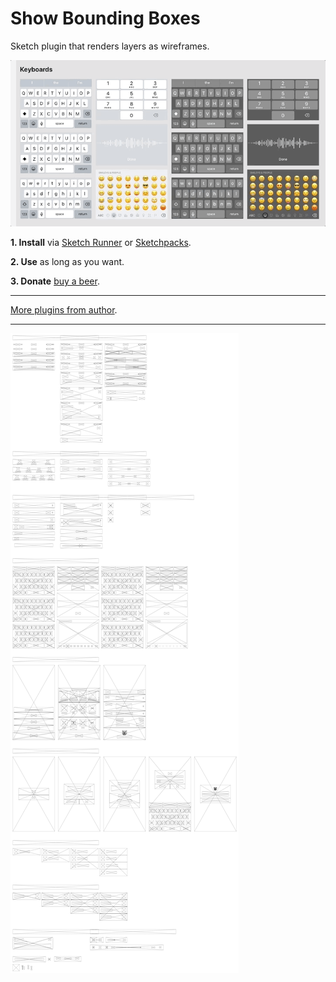 # Show Bounding Boxes

Sketch plugin that renders layers as wireframes.

![preview](gif.gif)

**1. Install** via [Sketch Runner](http://sketchrunner.com) or [Sketchpacks](https://sketchpacks.com/pravdomil/Sketch-Wire).

**2. Use** as long as you want.

**3. Donate** [buy a beer](https://www.paypal.com/cgi-bin/webscr?cmd=_s-xclick&hosted_button_id=BCL2X3AFQBAP2&item_name=Sketch%20Wire%20Beer).

----

[More plugins from author](https://pravdomil.com/#sketch).

----

![wireframes](ios-wire.png)
